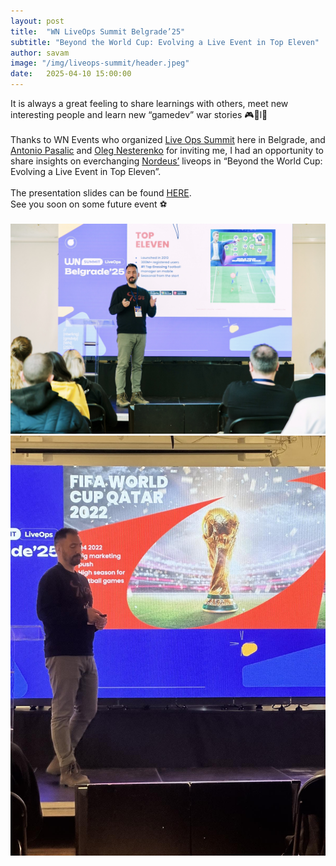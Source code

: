 ```yaml
---
layout: post
title:  "WN LiveOps Summit Belgrade’25"
subtitle: "Beyond the World Cup: Evolving a Live Event in Top Eleven"
author: savam
image: "/img/liveops-summit/header.jpeg"
date:   2025-04-10 15:00:00
---
```


It is always a great feeling to share learnings with others, meet new interesting people and learn new “gamedev” war stories 🎮🎲l👾<br />
<br />
Thanks to WN Events who organized [Live Ops Summit](https://wnhub.io/event-info/liveops-summit-belgrade-25) here in Belgrade, and [Antonio Pasalic](https://www.linkedin.com/in/antonio-pasalic/) and [Oleg Nesterenko](https://www.linkedin.com/in/oleg-nesterenko-1842366b/) for inviting me, I had an opportunity to share insights on everchanging [Nordeus’](https://nordeus.com/) liveops in “Beyond the World Cup: Evolving a Live Event in Top Eleven”.<br /><br />
The presentation slides can be found [HERE](https://drive.google.com/file/d/1hHvzIkwSGVpW6NKaKuNoB8msS2KXDRuS/view).<br />
See you soon on some future event ⚽️<br />
<br />
<img class="def_image" src="/img/liveops-summit/p1.jpeg" />
<br />
<img class="def_image" src="/img/liveops-summit/p2.jpeg" />
<br />